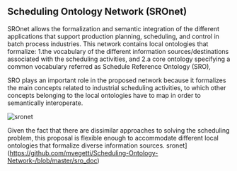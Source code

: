 ## Scheduling Ontology Network (SROnet)

SROnet allows the formalization and semantic integration of the different applications that support production planning, scheduling, and control in batch process industries. This network contains local ontologies that formalize:
 1.the vocabulary of the different information sources/destinations associated with the scheduling activities, and 
 2.a core ontology specifying a common vocabulary referred as Schedule Reference Ontology (SRO),
 
 
 SRO plays an important role in the proposed network because it formalizes the main concepts related to industrial scheduling activities, to which other concepts belonging to the local ontologies have to map in order to semantically interoperate.  
 
 
![sronet](https://user-images.githubusercontent.com/20926680/115287605-da67d880-a126-11eb-87f2-03ca7e8bfcf2.gif)

Given the fact that there are dissimilar approaches to solving the scheduling problem, this proposal is flexible enough to accommodate different local ontologies that formalize diverse information sources.
sronet](https://github.com/mvegetti/Scheduling-Ontology-Network-/blob/master/sro_doc)
